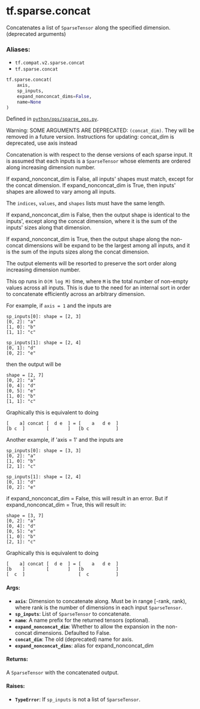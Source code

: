 <div itemscope itemtype="http://developers.google.com/ReferenceObject">
<meta itemprop="name" content="tf.sparse.concat" />
<meta itemprop="path" content="Stable" />
</div>

# tf.sparse.concat

Concatenates a list of `SparseTensor` along the specified dimension. (deprecated arguments)

### Aliases:

* `tf.compat.v2.sparse.concat`
* `tf.sparse.concat`

``` python
tf.sparse.concat(
    axis,
    sp_inputs,
    expand_nonconcat_dims=False,
    name=None
)
```



Defined in [`python/ops/sparse_ops.py`](/code/stable/tensorflow/python/ops/sparse_ops.py).

<!-- Placeholder for "Used in" -->

Warning: SOME ARGUMENTS ARE DEPRECATED: `(concat_dim)`. They will be removed in a future version.
Instructions for updating:
concat_dim is deprecated, use axis instead

Concatenation is with respect to the dense versions of each sparse input.
It is assumed that each inputs is a `SparseTensor` whose elements are ordered
along increasing dimension number.

If expand_nonconcat_dim is False, all inputs' shapes must match, except for
the concat dimension. If expand_nonconcat_dim is True, then inputs' shapes are
allowed to vary among all inputs.

The `indices`, `values`, and `shapes` lists must have the same length.

If expand_nonconcat_dim is False, then the output shape is identical to the
inputs', except along the concat dimension, where it is the sum of the inputs'
sizes along that dimension.

If expand_nonconcat_dim is True, then the output shape along the non-concat
dimensions will be expand to be the largest among all inputs, and it is the
sum of the inputs sizes along the concat dimension.

The output elements will be resorted to preserve the sort order along
increasing dimension number.

This op runs in `O(M log M)` time, where `M` is the total number of non-empty
values across all inputs. This is due to the need for an internal sort in
order to concatenate efficiently across an arbitrary dimension.

For example, if `axis = 1` and the inputs are

    sp_inputs[0]: shape = [2, 3]
    [0, 2]: "a"
    [1, 0]: "b"
    [1, 1]: "c"

    sp_inputs[1]: shape = [2, 4]
    [0, 1]: "d"
    [0, 2]: "e"

then the output will be

    shape = [2, 7]
    [0, 2]: "a"
    [0, 4]: "d"
    [0, 5]: "e"
    [1, 0]: "b"
    [1, 1]: "c"

Graphically this is equivalent to doing

    [    a] concat [  d e  ] = [    a   d e  ]
    [b c  ]        [       ]   [b c          ]

Another example, if 'axis = 1' and the inputs are

    sp_inputs[0]: shape = [3, 3]
    [0, 2]: "a"
    [1, 0]: "b"
    [2, 1]: "c"

    sp_inputs[1]: shape = [2, 4]
    [0, 1]: "d"
    [0, 2]: "e"

if expand_nonconcat_dim = False, this will result in an error. But if
expand_nonconcat_dim = True, this will result in:

    shape = [3, 7]
    [0, 2]: "a"
    [0, 4]: "d"
    [0, 5]: "e"
    [1, 0]: "b"
    [2, 1]: "c"

Graphically this is equivalent to doing

    [    a] concat [  d e  ] = [    a   d e  ]
    [b    ]        [       ]   [b            ]
    [  c  ]                    [  c          ]


#### Args:


* <b>`axis`</b>: Dimension to concatenate along. Must be in range [-rank, rank),
  where rank is the number of dimensions in each input `SparseTensor`.
* <b>`sp_inputs`</b>: List of `SparseTensor` to concatenate.
* <b>`name`</b>: A name prefix for the returned tensors (optional).
* <b>`expand_nonconcat_dim`</b>: Whether to allow the expansion in the non-concat
  dimensions. Defaulted to False.
* <b>`concat_dim`</b>: The old (deprecated) name for axis.
* <b>`expand_nonconcat_dims`</b>: alias for expand_nonconcat_dim


#### Returns:

A `SparseTensor` with the concatenated output.



#### Raises:


* <b>`TypeError`</b>: If `sp_inputs` is not a list of `SparseTensor`.